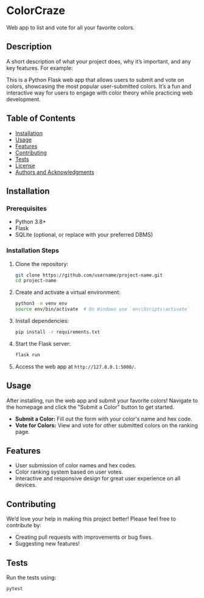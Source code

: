 # ColorCraze
Web app to list and vote for all your favorite colors.

## Description

A short description of what your project does, why it’s important, and any key features. For example:

This is a Python Flask web app that allows users to submit and vote on colors, showcasing the most popular user-submitted colors. It’s a fun and interactive way for users to engage with color theory while practicing web development.

## Table of Contents
- [Installation](#installation)
- [Usage](#usage)
- [Features](#features)
- [Contributing](#contributing)
- [Tests](#tests)
- [License](#license)
- [Authors and Acknowledgments](#authors-and-acknowledgments)

## Installation

### Prerequisites

- Python 3.8+
- Flask
- SQLite (optional, or replace with your preferred DBMS)

### Installation Steps

1. Clone the repository:
    ```bash
    git clone https://github.com/username/project-name.git
    cd project-name
    ```

2. Create and activate a virtual environment:
    ```bash
    python3 -m venv env
    source env/bin/activate  # On Windows use `env\Scripts\activate`
    ```

3. Install dependencies:
    ```bash
    pip install -r requirements.txt
    ```

4. Start the Flask server:
    ```bash
    flask run
    ```

5. Access the web app at `http://127.0.0.1:5000/`.

## Usage

After installing, run the web app and submit your favorite colors! Navigate to the homepage and click the "Submit a Color" button to get started.

- **Submit a Color:** Fill out the form with your color's name and hex code.
- **Vote for Colors:** View and vote for other submitted colors on the ranking page.
  

## Features

- User submission of color names and hex codes.
- Color ranking system based on user votes.
- Interactive and responsive design for great user experience on all devices.

## Contributing

We’d love your help in making this project better! Please feel free to contribute by:

- Creating pull requests with improvements or bug fixes.
- Suggesting new features!

## Tests

Run the tests using:

```bash
pytest
```

